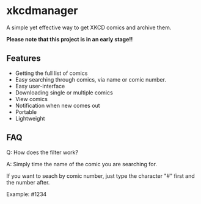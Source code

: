 # xkcdmanager
A simple yet effective way to get XKCD comics and archive them.

**Please note that this project is in an early stage!!**

## Features
- Getting the full list of comics
- Easy searching through comics, via name or comic number.
- Easy user-interface
- Downloading single or multiple comics
- View comics
- Notification when new comes out
- Portable
- Lightweight


## FAQ

Q: How does the filter work?

A: Simply time the name of the comic you are searching for.

If you want to seach by comic number, just type the character "#" first and the number after.

Example: #1234

